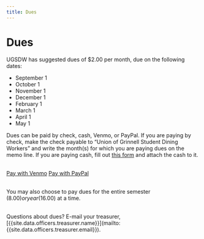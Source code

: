 ```yaml
---
title: Dues
---
```


# Dues

UGSDW has suggested dues of $2.00 per month, due on the following dates:

 - September 1
 - October 1
 - November 1
 - December 1
 - February 1
 - March 1
 - April 1
 - May 1

Dues can be paid by check, cash, Venmo, or PayPal.  If you are paying by check,
make the check payable to “Union of Grinnell Student Dining Workers” and write
the month(s) for which you are paying dues on the memo line.  If you are paying
cash, fill out [this form](https://docs.google.com/document/d/1LZ-FInxs2UBlypa_jADZxgvdgZnL1USMqziMtN2wimg/export?format=pdf)
and attach the cash to it.

<br>
<a href="https://venmo.com/ugsdw" class="button" target="_blank">Pay with Venmo</a>
<a href="https://paypal.me/ugsdw/6" class="button" target="_blank">Pay with PayPal</a>
<br> <br> 

You may also choose to pay dues for the entire semester ($8.00) or year ($16.00) at a time.

<br>
Questions about dues? E-mail your treasurer,
[{{site.data.officers.treasurer.name}}](mailto:{{site.data.officers.treasurer.email}}).
